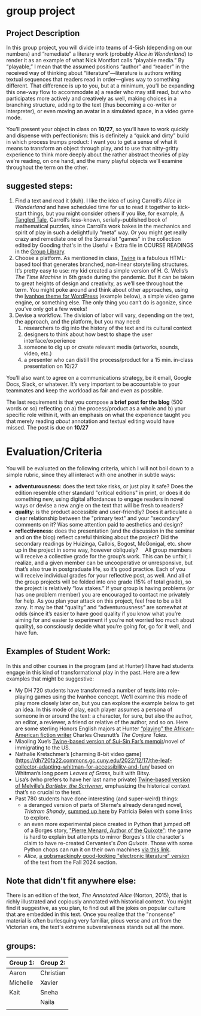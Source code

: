 # group project
## Project Description

In this group project, you will divide into teams of 4-5ish (depending on our numbers) and “remediate” a literary work (probably *Alice in Wonderland*) to render it as an example of what Nick Montfort calls “playable media.” By “playable,” I mean that the assumed positions “author” and “reader” in the received way of thinking about “literature”—literature is authors writing textual sequences that readers read in order—gives way to something different. That difference is up to you, but at a minimum, you’ll be expanding this one-way flow to accommodate a) a reader who may still read, but who participates more actively and creatively as well, making choices in a branching structure, adding to the text (thus becoming a co-writer or interpreter), or even moving an avatar in a simulated space, in a video game mode. 

You’ll present your object in class on **10/27**, so you’ll have to work quickly and dispense with perfectionism: this is definitely a “quick and dirty” build in which process trumps product: I want you to get a sense of what it means to transform an object through play, and to use that nitty-gritty experience to think more deeply about the rather abstract theories of play we’re reading, on one hand, and the many playful objects we’ll examine throughout the term on the other.

## suggested steps:

1. Find a text and read it (duh). I like the idea of using Carroll’s *Alice in Wonderland* and have scheduled time for us to read it together to kick-start things, but you might consider others if you like, for example, [A Tangled Tale](https://www.gutenberg.org/files/29042/29042-h/29042-h.htm), Carroll’s less-known, serially-published book of mathematical puzzles, since Carroll’s work bakes in the mechanics and spirit of play in such a delightfully “meta” way. Or you might get really crazy and remediate one of the Surrealist "games" in the collection edited by Gooding that's in the Useful + Extra file in COURSE READINGS in the [Group Library](https://commons.gc.cuny.edu/groups/dh-780-fa25/library/#/).
2. Choose a platform. As mentioned in class, [Twine](https://twinery.org/) is a fabulous HTML-based tool that generates branched, non-linear storytelling structures. It’s pretty easy to use: my kid created a simple version of H. G. Wells’s *The Time Machine* in 6th grade during the pandemic. But it can be taken to great heights of design and creativity, as we’ll see throughout the term. You might poke around and think about other approaches, using the [Ivanhoe theme for WordPress](https://help.commons.gc.cuny.edu/ivanhoe/) (example below), a simple video game engine, or something else. The only thing you can’t do is agonize, since you’ve only got a few weeks!
3. Devise a workflow. The division of labor will vary, depending on the text, the approach, and the platform, but you may need:
   1. researchers to dig into the history of the text and its cultural context
   2. designers to think about how best to shape the user interface/experience
   3. someone to dig up or create relevant media (artworks, sounds, video, etc.)
   4. a presenter who can distill the process/product for a 15 min. in-class presentation on 10/27

You’ll also want to agree on a communications strategy, be it email, Google Docs, Slack, or whatever. It’s very important to be accountable to your teammates and keep the workload as fair and even as possible.

The last requirement is that you compose **a brief post for the blog** (500 words or so) reflecting on a) the process/product as a whole and b) your specific role within it, with an emphasis on what the experience taught you that merely reading *about* annotation and textual editing would have missed. The post is due on **10/27**
# Evaluation/Criteria
You will be evaluated on the following criteria, which I will not boil down to a simple rubric, since they all interact with one another in subtle ways:
* **adventurousness**: does the text take risks, or just play it safe? Does the edition resemble other standard "critical editions" in print, or does it do something new, using digital affordances to engage readers in novel ways or devise a new angle on the text that will be fresh to readers?
* **quality**: is the product accessible and user-friendly? Does it articulate a clear relationship between the "primary text" and your "secondary" comments on it? Was some attention paid to aesthetics and design?
* **reflectiveness**: does the presentation (and the discussion in the seminar and on the blog) reflect careful thinking about the project? Did the secondary readings by Huizinga, Callois, Bogost, McGonigal, etc. show up in the project in some way, however obliquely?
  ⠀
  All group members will receive a collective grade for the group’s work. This can be unfair, I realize, and a given member can be uncooperative or unresponsive, but that’s also true in postgraduate life, so it’s good practice. Each of you will receive individual grades for your reflective post, as well. And all of the group projects will be folded into one grade (15% of total grade), so the project is relatively “low stakes.” If your group is having problems (or has one problem member) you are encouraged to contact me privately for help. As you plan your attack on this project, feel free to be a bit zany. It may be that “quality” and “adventurousness” are somewhat at odds (since it’s easier to have good quality if you know what you’re aiming for and easier to experiment if you’re not worried too much about quality), so consciously decide what you’re going for, go for it well, and have fun.

## Examples of Student Work:
In this and other courses in the program (and at Hunter) I have had students engage in this kind of transformational play in the past. Here are a few examples that might be suggestive:

* My DH 720 students have transformed a number of texts into role-playing games using the Ivanhoe concept. We’ll examine this mode of play more closely later on, but you can explore the example below to get an idea. In this mode of play, each player assumes a persona of someone in or around the text: a character, for sure, but also the author, an editor, a reviewer, a friend or relative of the author, and so on. Here are some sterling Honors English majors at Hunter [“playing” the African-American fiction writer](https://talkingbook.commons.gc.cuny.edu/) Charles Chesnutt’s *The Conjure Tales*.
* Miaoling Xue’s [Twine-based version of Sui-Sin Far’s memoir](https://dh720fa22.commons.gc.cuny.edu/2022/12/20/final-project-in-the-land-of-the-free/)/novel of immigrating to the US.
* Nathalie Kretschmer’s [charming 8-bit video game](https://dh720fa22.commons.gc.cuny.edu/2022/12/17/the-leaf-collector-adapting-whitman-for-accessibility-and-fun/ based on Whitman’s long poem *Leaves of Grass*, built with Bitsy.
* Lisa’s (who prefers to have her last name private) [Twine-based version of Melville’s *Bartleby, the Scrivener*](https://allred720fa20.commons.gc.cuny.edu/2020/12/15/saving-bartleby-a-twine-game/), emphasizing the historical context that’s so crucial to the text.
* Past 780 students have done interesting (and super-weird) things:
   * a deranged version of parts of Sterne's already deranged novel, *Tristram Shandy*, [summed up here](https://dh780fa23.commons.gc.cuny.edu/2023/10/16/p-l-a-y-i-n-g-tristram-shandy/) by Patricia Belen with some links to explore.
   * an even more experimental piece created in Python that jumped off of a Borges story, ["Pierre Menard, Author of the Quixote"](https://en.wikipedia.org/wiki/Pierre_Menard,_Author_of_the_Quixote): the game is hard to explain but attempts to mirror Borges's title character's claim to have re-created Cervantes's *Don Quixote*. Those with some Python chops can run it on their own machines [via this link](https://github.com/bondie00/DonQuixote).
   * *Alice*, [a gobsmackingly good-looking "electronic literature" version](https://ahutnick.github.io/alice02/) of the text from the Fall 2024 section.
 
## Note that didn't fit anywhere else:

There is an edition of the text, *The Annotated Alice* (Norton, 2015), that is richly illustrated and copiously annotated with historical context. You might find it suggestive, as you plan, to find out all the jokes on popular culture that are embedded in this text. Once you realize that the "nonsense" material is often burlesquing very familiar, pious verse and art from the Victorian era, the text's extreme subversiveness stands out all the more.

## groups:

| Group 1: | Group 2: |
| --- | ---|
| Aaron | Christian |
| Michelle | Xavier |
| Kait | Sneha |
|  | Naila |
|  |  |
